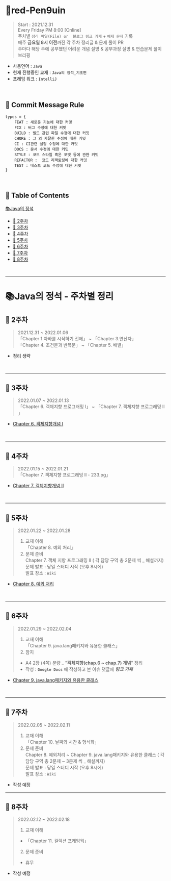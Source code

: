 # 🐧red-Pen9uin
> Start : 2021.12.31  
> Every Friday PM 8:00 [Online]  
> 주차별 `정리 파일(File) or  블로그 링크 기재` + `예제 문제` 기록  
> 매주 **금요일 8시 이전**까진 각 주차 정리글 & 문제 풀이 PR  
> 주마다 해당 주에 공부했던 어려운 개념 설명 & 공부과정 설명 & 연습문제 풀이 브리핑

- 사용언어 : `Java`
- 현재 진행중인 교재 : `Java의 정석_기초편`
- 프레임 워크 : `IntelliJ`

<br>

## 👀 Commit Message Rule
```
types = {
    FEAT : 새로운 기능에 대한 커밋
    FIX : 버그 수정에 대한 커밋
    BUILD : 빌드 관련 파일 수정에 대한 커밋
    CHORE : 그 외 자잘한 수정에 대한 커밋
    CI : CI관련 설정 수정에 대한 커밋
    DOCS : 문서 수정에 대한 커밋
    STYLE : 코드 스타일 혹은 포맷 등에 관한 커밋
    REFACTOR :  코드 리팩토링에 대한 커밋
    TEST : 테스트 코드 수정에 대한 커밋
}
```

<br>

## 👀 Table of Contents
[:books:Java의 정석](#java의-정석---주차별-정리)

- [:pushpin: 2주차](#pushpin-2주차)
- [:pushpin: 3주차](#pushpin-3주차)
- [:pushpin: 4주차](#pushpin-4주차)
- [:pushpin: 5주차](#pushpin-5주차)
- [:pushpin: 6주차](#pushpin-6주차)
- [:pushpin: 7주차](#pushpin-7주차)
- [:pushpin: 8주차](#pushpin-8주차)

<br>

---

# 📚Java의 정석 - 주차별 정리

## :pushpin: 2주차

> 2021.12.31 ~ 2022.01.06  
> 「Chapter 1.자바를 시작하기 전에」 ~ 「Chapter 3.연산자」  
> 「Chapter 4. 조건문과 반복문」 ~ 「Chapter 5. 배열」  

- 정리 생략

<br>

---

## :pushpin: 3주차

> 2022.01.07 ~ 2022.01.13  
> 「Chapter 6. 객체지향 프로그래밍 l」 ~ 「Chapter 7. 객체지향 프로그래밍 ll 」  

- [Chapter 6. 객체지향개념 I](https://velog.io/@red_pen9uin/Chapter-6.-%EA%B0%9D%EC%B2%B4%EC%A7%80%ED%96%A5%EA%B0%9C%EB%85%90-I)

<br>

---

## :pushpin: 4주차

> 2022.01.15 ~ 2022.01.21  
> 「Chapter 7. 객체지향 프로그래밍 ll - 233.pg」  

- [Chapter 7. 객체지향개념 II](https://velog.io/@red_pen9uin/Chapter-7.-%EA%B0%9D%EC%B2%B4%EC%A7%80%ED%96%A5%EA%B0%9C%EB%85%90-II)

<br>

---

## :pushpin: 5주차

> 2022.01.22 ~ 2022.01.28  
> 1. 교재 이해  
> 「Chapter 8. 예외 처리」  
> 2. 문제 준비  
> Chapter 7. 객체 지향 프로그래밍 Ⅱ ( 각 담당 구역 총 2문제 씩 _ 해설까지)  
> 문제 발표 : 당일 스터디 시작 (오후 8시에)  
> 발표 장소 : `Wiki`

- [Chapter 8. 예외 처리](https://velog.io/@red_pen9uin/Chapter-8.-%EC%98%88%EC%99%B8-%EC%B2%98%EB%A6%AC)

<br>

---

## :pushpin: 6주차

> 2022.01.29 ~ 2022.02.04  
> 1. 교재 이해  
> 「Chapter 9. java.lang패키지와 유용한 클래스」  
> 2. 깜지  
> - A4 2장 (4쪽) 분량 _ "**객체지향(chap.6 ~ chap.7) 개념**" 정리
> - 작성 : **`Google Docs`** 에 작성하고 본 이슈 댓글에 ***링크 기재***

- [Chapter 9. java.lang패키지와 유용한 클래스](https://velog.io/@red_pen9uin/Chapter-9.-java.lang%ED%8C%A8%ED%82%A4%EC%A7%80%EC%99%80-%EC%9C%A0%EC%9A%A9%ED%95%9C-%ED%81%B4%EB%9E%98%EC%8A%A4)

<br>

---

## :pushpin: 7주차

> 2022.02.05 ~ 2022.02.11  
> 1. 교재 이해  
> 「Chapter 10. 날짜와 시간 & 형식화」  
> 2. 문제 준비  
> Chapter 8. 예외처리 ~ Chapter 9. java.lang패키지와 유용한 클래스 ( 각 담당 구역 총 2문제 ~ 3문제 씩 _ 해설까지)  
> 문제 발표 : 당일 스터디 시작 (오후 8시에)  
> 발표 장소 : `Wiki`

- 작성 예정

---

## :pushpin: 8주차

> 2022.02.12 ~ 2022.02.18  
> 1. 교재 이해  
> - 「Chapter 11. 컬렉션 프레임웍」  
> 2. 문제 준비  
> - 휴무

- 작성 예정